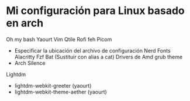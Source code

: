 # Mi configuración para Linux basado en arch

Oh my bash
Yaourt
Vim
Qtile
Rofi
feh
Picom
- Especificar la ubicación del archivo de configuración
Nerd Fonts
Alacritty
Fzf
Bat (Sustituir con alias a cat)
Drivers de Amd
grub theme
- Arch Silence

Lightdm
- lightdm-webkit-greeter (yaourt)
- lightdm-webkit-theme-aether (yaourt)
